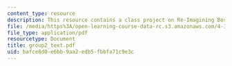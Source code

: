 ```yaml
---
content_type: resource
description: This resource contains a class project on Re-Imagining Boston.
file: /media/https%3A/open-learning-course-data-rc.s3.amazonaws.com/4-303-the-production-of-space-art-architecture-and-urbanism-in-dialogue-fall-2006/bafce8d0e6bb9aa2edb5fbbfa71c9e3c_group2_text.pdf
file_type: application/pdf
resourcetype: Document
title: group2_text.pdf
uid: bafce8d0-e6bb-9aa2-edb5-fbbfa71c9e3c
---
```

